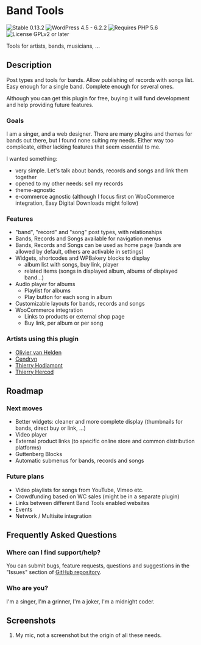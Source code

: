 # Band Tools

![Stable 0.13.2](https://badgen.net/badge/Stable/0.13.2/00aa00)
![WordPress 4.5 - 6.2.2](https://badgen.net/badge/WordPress/4.5%20-%206.2.2/3858e9)
![Requires PHP 5.6](https://badgen.net/badge/PHP/5.6/7884bf)
![License GPLv2 or later](https://badgen.net/badge/License/GPLv2%20or%20later/aa0000)

Tools for artists, bands, musicians, ...

## Description

Post types and tools for bands. Allow publishing of records with songs list. Easy enough for a single band. Complete enough for several ones.

Although you can get this plugin for free, buying it will fund development and help providing future features.

### Goals

I am a singer, and a web designer. There are many plugins and themes for bands out there, but I found none suiting my needs. Either way too complicate, either lacking features that seem essential to me.

I wanted something:

- very simple. Let's talk about bands, records and songs and link them together
- opened to my other needs: sell my records
- theme-agnostic
- e-commerce agnostic (although I focus first on WooCommerce integration, Easy Digital Downloads might follow)

### Features

- "band", "record" and "song" post types, with relationships
- Bands, Records and Songs available for navigation menus
- Bands, Records and Songs can be used as home page (bands are allowed by default, others are activable in settings)
- Widgets, shortcodes and WPBakery blocks to display
  - album list with songs, buy link, player
  - related items (songs in displayed album, albums of displayed band...)
- Audio player for albums
  - Playlist for albums
  - Play button for each song in album
- Customizable layouts for bands, records and songs
- WooCommerce integration
  - Links to products or external shop page
  - Buy link, per album or per song

### Artists using this plugin

- [Olivier van Helden](https://van-helden.net/)
- [Cendryn](https://cendryn.fr/)
- [Thierry Hodiamont](https://thierryhodiamont.be/)
- [Thierry Hercod](https://thierryhercod.com/)

## Roadmap

### Next moves

- Better widgets: cleaner and more complete display (thumbnails for bands, direct buy or link, ...)
- Video player
- External product links (to specific online store and common distribution platforms)
- Guttenberg Blocks
- Automatic submenus for bands, records and songs

### Future plans

- Video playlists for songs from YouTube, Vimeo etc.
- Crowdfunding based on WC sales (might be in a separate plugin)
- Links between different Band Tools enabled websites
- Events
- Network / Multisite integration

## Frequently Asked Questions

### Where can I find support/help?

You can submit bugs, feature requests, questions and suggestions in the "Issues" section of [GitHub repository](https://github.com/magicoli/band-tools).

### Who are you?

I'm a singer, I'm a grinner, I'm a joker, I'm a midnight coder.

## Screenshots

1. My mic, not a screenshot but the origin of all these needs.

